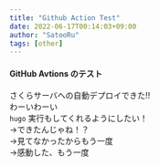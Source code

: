 ```yaml
---
title: "Github Action Test"
date: 2022-06-17T00:14:03+09:00
author: "SatooRu"
tags: [other]
---
```


#### GitHub Avtions のテスト
<!--more-->
さくらサーバへの自動デプロイできた!!  
わーいわーい  
`hugo` 実行もしてくれるようにしたい！  
→できたんじゃね！？  
→見てなかったからもう一度  
→感動した、もう一度